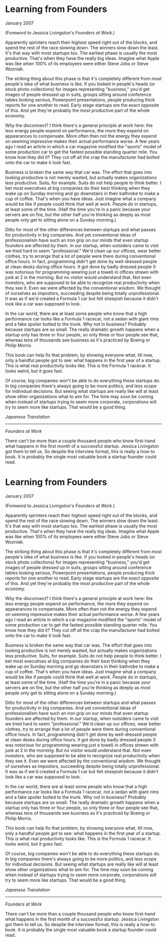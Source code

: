 # Learning from Founders

January 2007

(Foreword to Jessica Livingston's _Founders at Work._)

Apparently sprinters reach their highest speed right out of the blocks, and spend the rest of the race slowing down. The winners slow down the least. It's that way with most startups too. The earliest phase is usually the most productive. That's when they have the really big ideas. Imagine what Apple was like when 100% of its employees were either Steve Jobs or Steve Wozniak.

The striking thing about this phase is that it's completely different from most people's idea of what business is like. If you looked in people's heads (or stock photo collections) for images representing "business," you'd get images of people dressed up in suits, groups sitting around conference tables looking serious, Powerpoint presentations, people producing thick reports for one another to read. Early stage startups are the exact opposite of this. And yet they're probably the most productive part of the whole economy.

Why the disconnect? I think there's a general principle at work here: the less energy people expend on performance, the more they expend on appearances to compensate. More often than not the energy they expend on seeming impressive makes their actual performance worse. A few years ago I read an article in which a car magazine modified the "sports" model of some production car to get the fastest possible standing quarter mile. You know how they did it? They cut off all the crap the manufacturer had bolted onto the car to make it look fast.

Business is broken the same way that car was. The effort that goes into looking productive is not merely wasted, but actually makes organizations less productive. Suits, for example. Suits do not help people to think better. I bet most executives at big companies do their best thinking when they wake up on Sunday morning and go downstairs in their bathrobe to make a cup of coffee. That's when you have ideas. Just imagine what a company would be like if people could think that well at work. People do in startups, at least some of the time. (Half the time you're in a panic because your servers are on fire, but the other half you're thinking as deeply as most people only get to sitting alone on a Sunday morning.)

Ditto for most of the other differences between startups and what passes for productivity in big companies. And yet conventional ideas of professionalism have such an iron grip on our minds that even startup founders are affected by them. In our startup, when outsiders came to visit we tried hard to seem "professional." We'd clean up our offices, wear better clothes, try to arrange that a lot of people were there during conventional office hours. In fact, programming didn't get done by well-dressed people at clean desks during office hours. It got done by badly dressed people (I was notorious for programming wearing just a towel) in offices strewn with junk at 2 in the morning. But no visitor would understand that. Not even investors, who are supposed to be able to recognize real productivity when they see it. Even we were affected by the conventional wisdom. We thought of ourselves as impostors, succeeding despite being totally unprofessional. It was as if we'd created a Formula 1 car but felt sheepish because it didn't look like a car was supposed to look.

In the car world, there are at least some people who know that a high performance car looks like a Formula 1 racecar, not a sedan with giant rims and a fake spoiler bolted to the trunk. Why not in business? Probably because startups are so small. The really dramatic growth happens when a startup only has three or four people, so only three or four people see that, whereas tens of thousands see business as it's practiced by Boeing or Philip Morris.

This book can help fix that problem, by showing everyone what, till now, only a handful people got to see: what happens in the first year of a startup. This is what real productivity looks like. This is the Formula 1 racecar. It looks weird, but it goes fast.

Of course, big companies won't be able to do everything these startups do. In big companies there's always going to be more politics, and less scope for individual decisions. But seeing what startups are really like will at least show other organizations what to aim for. The time may soon be coming when instead of startups trying to seem more corporate, corporations will try to seem more like startups. That would be a good thing.

_Japanese Translation_

---

_Founders at Work_

There can't be more than a couple thousand people who know first-hand what happens in the first month of a successful startup. Jessica Livingston got them to tell us. So despite the interview format, this is really a how-to book. It is probably the single most valuable book a startup founder could read.
# Learning from Founders

January 2007

(Foreword to Jessica Livingston's *Founders at Work.*)

Apparently sprinters reach their highest speed right out of the blocks, and spend the rest of the race slowing down. The winners slow down the least. It's that way with most startups too. The earliest phase is usually the most productive. That's when they have the really big ideas. Imagine what Apple was like when 100% of its employees were either Steve Jobs or Steve Wozniak.

The striking thing about this phase is that it's completely different from most people's idea of what business is like. If you looked in people's heads (or stock photo collections) for images representing "business," you'd get images of people dressed up in suits, groups sitting around conference tables looking serious, Powerpoint presentations, people producing thick reports for one another to read. Early stage startups are the exact opposite of this. And yet they're probably the most productive part of the whole economy.

Why the disconnect? I think there's a general principle at work here: the less energy people expend on performance, the more they expend on appearances to compensate. More often than not the energy they expend on seeming impressive makes their actual performance worse. A few years ago I read an article in which a car magazine modified the "sports" model of some production car to get the fastest possible standing quarter mile. You know how they did it? They cut off all the crap the manufacturer had bolted onto the car to make it look fast.

Business is broken the same way that car was. The effort that goes into looking productive is not merely wasted, but actually makes organizations less productive. Suits, for example. Suits do not help people to think better. I bet most executives at big companies do their best thinking when they wake up on Sunday morning and go downstairs in their bathrobe to make a cup of coffee. That's when you have ideas. Just imagine what a company would be like if people could think that well at work. People do in startups, at least some of the time. (Half the time you're in a panic because your servers are on fire, but the other half you're thinking as deeply as most people only get to sitting alone on a Sunday morning.)

Ditto for most of the other differences between startups and what passes for productivity in big companies. And yet conventional ideas of professionalism have such an iron grip on our minds that even startup founders are affected by them. In our startup, when outsiders came to visit we tried hard to seem "professional." We'd clean up our offices, wear better clothes, try to arrange that a lot of people were there during conventional office hours. In fact, programming didn't get done by well-dressed people at clean desks during office hours. It got done by badly dressed people (I was notorious for programming wearing just a towel) in offices strewn with junk at 2 in the morning. But no visitor would understand that. Not even investors, who are supposed to be able to recognize real productivity when they see it. Even we were affected by the conventional wisdom. We thought of ourselves as impostors, succeeding despite being totally unprofessional. It was as if we'd created a Formula 1 car but felt sheepish because it didn't look like a car was supposed to look.

In the car world, there are at least some people who know that a high performance car looks like a Formula 1 racecar, not a sedan with giant rims and a fake spoiler bolted to the trunk. Why not in business? Probably because startups are so small. The really dramatic growth happens when a startup only has three or four people, so only three or four people see that, whereas tens of thousands see business as it's practiced by Boeing or Philip Morris.

This book can help fix that problem, by showing everyone what, till now, only a handful people got to see: what happens in the first year of a startup. This is what real productivity looks like. This is the Formula 1 racecar. It looks weird, but it goes fast.

Of course, big companies won't be able to do everything these startups do. In big companies there's always going to be more politics, and less scope for individual decisions. But seeing what startups are really like will at least show other organizations what to aim for. The time may soon be coming when instead of startups trying to seem more corporate, corporations will try to seem more like startups. That would be a good thing.

*Japanese Translation*

---

*Founders at Work*

There can't be more than a couple thousand people who know first-hand what happens in the first month of a successful startup. Jessica Livingston got them to tell us. So despite the interview format, this is really a how-to book. It is probably the single most valuable book a startup founder could read.